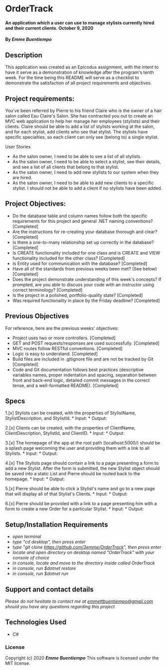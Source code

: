 # __OrderTrack__

#### __An application which a user can use to manage stylists currently hired and their current clients. October 9, 2020__

#### By _**Emme Buentiempo**_

## Description

This application was created as an Epicodus assignment, with the intent to have it serve as a demonstration of knowledge after the program's tenth week. For the time being this README will serve as a checklist to demonstrate the satisfaction of all project requirements and objectives. 

## Project requirements:

You've been referred by Pierre to his friend Claire who is the owner of a hair salon called Eau Claire's Salon. She has contracted you out to create an MVC web application to help her manage her employees (stylists) and their clients. Claire should be able to add a list of stylists working at the salon, and for each stylist, add clients who see that stylist. The stylists have specific specialties, so each client can only see (belong to) a single stylist.

User Stories
  * As the salon owner, I need to be able to see a list of all stylists.
  * As the salon owner, I need to be able to select a stylist, see their details, and see a list of all clients that belong to that stylist.
  * As the salon owner, I need to add new stylists to our system when they are hired.
  * As the salon owner, I need to be able to add new clients to a specific stylist. I should not be able to add a client if no stylists have been added.

## Project Objectives:

  * Do the database table and column names follow both the specific requirements for this project and general .NET naming conventions? [Completed]
  * Are the instructions for re-creating your database thorough and clear? [Completed]
  * Is there a one-to-many relationship set up correctly in the database? [Completed]
  * Is CREATE functionality included for one class and is CREATE and VIEW functionality included for the other class? [Completed]
  * Is Entity used for communication with the database? [Completed]
  * Have all of the standards from previous weeks been met? (See below) [Completed]
  * Does the project demonstrate understanding of this week's concepts? If prompted, are you able to discuss your code with an instructor using correct terminology? [Completed]
  * Is the project in a polished, portfolio-quality state? [Completed]
  * Was required functionality in place by the Friday deadline? [Completed]

## Previous Objectives

For reference, here are the previous weeks' objectives:
  * Project uses two or more controllers. [Completed]
  * GET and POST requests/responses are used successfully. [Completed]
  * MVC routes follow RESTful conventions. [Completed]
  * Logic is easy to understand. [Completed]
  * Build files are included in .gitignore file and are not be tracked by Git [Completed]
  * Code and Git documentation follows best practices (descriptive variables names, proper indentation and spacing, separation between front and back-end logic, detailed commit messages in the correct tense, and a well-formatted README). [Completed]

## Specs

  1.[x] Stylists can be created, with the properties of StylistName, StylistDescription, and StylistId.
    * Input:
    * Output:

  2.[x] Clients can be created, with the properties of ClientName, ClientDescription, StylistId, and ClientID.
    * Input:
    * Output:

  3.[x] The homepage of the app at the root path (localhost:5000/) should be a splash page welcoming the user and providing them with a link to all Stylists.
    * Input:
    * Output:

  4.[x] The Stylists page should contain a link to a page presenting a form to add a new Stylist. After the form is submitted, the new Stylist object should be saved into a static List and Pierre should be routed back to the homepage.
    * Input:
    * Output:

  5.[x] Pierre should be able to click a Stylist's name and go to a new page that will display all of that Stylist's Clients.
    * Input:
    * Output:

  6.[x] Pierre should be provided with a link to a page presenting him with a form to create a new Order for a particular Stylist.
    * Input:
    * Output:

## Setup/Installation Requirements

* _open terminal_
* _type "cd desktop", then press enter_
* _type "git clone https://github.com/3emme/OrderTrack", then press enter_
* _locate and open directory on desktop named "OrderTrack" with your console of choice_
* _in console, locate and move to the directory inside called OrderTrack_
* _in console, run $dotnet restore_
* _in console, run $dotnet run_


## Support and contact details

_Please do not hesitate to contact me at emmettbuentiempo@gmail.com should you have any questions regarding this project_

## Technologies Used

* _C#_

### License

Copyright (c) 2020 **_Emme Buentiempo_**
This software is licensed under the MIT license.